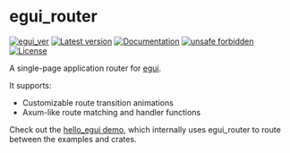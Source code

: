 # egui_router

[![egui_ver](https://img.shields.io/badge/egui-0.29-blue)](https://github.com/emilk/egui)
[![Latest version](https://img.shields.io/crates/v/egui_router.svg)](https://crates.io/crates/egui_router)
[![Documentation](https://docs.rs/egui_router/badge.svg)](https://docs.rs/egui_router)
[![unsafe forbidden](https://img.shields.io/badge/unsafe-forbidden-success.svg)](https://github.com/rust-secure-code/safety-dance/)
[![License](https://img.shields.io/crates/l/egui_router.svg)](https://crates.io/crates/egui_router)



[content]:<>


A single-page application router for [egui](https://github.com/emilk/egui).

It supports:

- Customizable route transition animations
- Axum-like route matching and handler functions

Check out the [hello_egui demo](https://lucasmerlin.github.io/hello_egui/), which internally uses
egui_router to route between the examples and crates.
